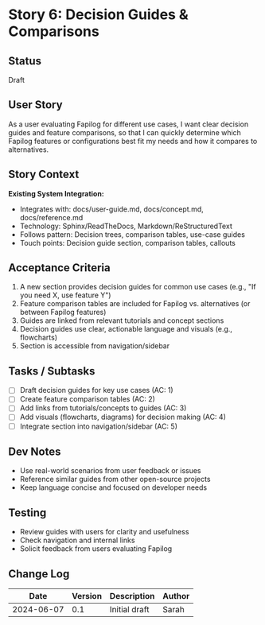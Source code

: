 # Story 6: Decision Guides & Comparisons

## Status

Draft

## User Story

As a user evaluating Fapilog for different use cases,
I want clear decision guides and feature comparisons,
so that I can quickly determine which Fapilog features or configurations best fit my needs and how it compares to alternatives.

## Story Context

**Existing System Integration:**

- Integrates with: docs/user-guide.md, docs/concept.md, docs/reference.md
- Technology: Sphinx/ReadTheDocs, Markdown/ReStructuredText
- Follows pattern: Decision trees, comparison tables, use-case guides
- Touch points: Decision guide section, comparison tables, callouts

## Acceptance Criteria

1. A new section provides decision guides for common use cases (e.g., "If you need X, use feature Y")
2. Feature comparison tables are included for Fapilog vs. alternatives (or between Fapilog features)
3. Guides are linked from relevant tutorials and concept sections
4. Decision guides use clear, actionable language and visuals (e.g., flowcharts)
5. Section is accessible from navigation/sidebar

## Tasks / Subtasks

- [ ] Draft decision guides for key use cases (AC: 1)
- [ ] Create feature comparison tables (AC: 2)
- [ ] Add links from tutorials/concepts to guides (AC: 3)
- [ ] Add visuals (flowcharts, diagrams) for decision making (AC: 4)
- [ ] Integrate section into navigation/sidebar (AC: 5)

## Dev Notes

- Use real-world scenarios from user feedback or issues
- Reference similar guides from other open-source projects
- Keep language concise and focused on developer needs

## Testing

- Review guides with users for clarity and usefulness
- Check navigation and internal links
- Solicit feedback from users evaluating Fapilog

## Change Log

| Date       | Version | Description   | Author |
| ---------- | ------- | ------------- | ------ |
| 2024-06-07 | 0.1     | Initial draft | Sarah  |
